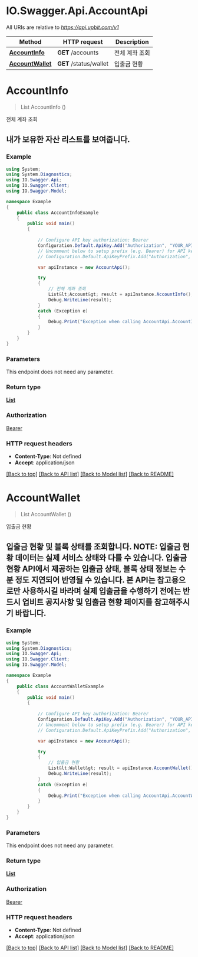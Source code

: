 # IO.Swagger.Api.AccountApi

All URIs are relative to *https://api.upbit.com/v1*

Method | HTTP request | Description
------------- | ------------- | -------------
[**AccountInfo**](AccountApi.md#accountinfo) | **GET** /accounts | 전체 계좌 조회
[**AccountWallet**](AccountApi.md#accountwallet) | **GET** /status/wallet | 입출금 현황


<a name="accountinfo"></a>
# **AccountInfo**
> List<Account> AccountInfo ()

전체 계좌 조회

## 내가 보유한 자산 리스트를 보여줍니다. 

### Example
```csharp
using System;
using System.Diagnostics;
using IO.Swagger.Api;
using IO.Swagger.Client;
using IO.Swagger.Model;

namespace Example
{
    public class AccountInfoExample
    {
        public void main()
        {
            
            // Configure API key authorization: Bearer
            Configuration.Default.ApiKey.Add("Authorization", "YOUR_API_KEY");
            // Uncomment below to setup prefix (e.g. Bearer) for API key, if needed
            // Configuration.Default.ApiKeyPrefix.Add("Authorization", "Bearer");

            var apiInstance = new AccountApi();

            try
            {
                // 전체 계좌 조회
                List&lt;Account&gt; result = apiInstance.AccountInfo();
                Debug.WriteLine(result);
            }
            catch (Exception e)
            {
                Debug.Print("Exception when calling AccountApi.AccountInfo: " + e.Message );
            }
        }
    }
}
```

### Parameters
This endpoint does not need any parameter.

### Return type

[**List<Account>**](Account.md)

### Authorization

[Bearer](../README.md#Bearer)

### HTTP request headers

 - **Content-Type**: Not defined
 - **Accept**: application/json

[[Back to top]](#) [[Back to API list]](../README.md#documentation-for-api-endpoints) [[Back to Model list]](../README.md#documentation-for-models) [[Back to README]](../README.md)

<a name="accountwallet"></a>
# **AccountWallet**
> List<Wallet> AccountWallet ()

입출금 현황

## 입출금 현황 및 블록 상태를 조회합니다. **NOTE**: 입출금 현황 데이터는 실제 서비스 상태와 다를 수 있습니다. 입출금 현황 API에서 제공하는 입출금 상태, 블록 상태 정보는 수 분 정도 지연되어 반영될 수 있습니다. 본 API는 참고용으로만 사용하시길 바라며 실제 입출금을 수행하기 전에는 반드시 업비트 공지사항 및 입출금 현황 페이지를 참고해주시기 바랍니다. 

### Example
```csharp
using System;
using System.Diagnostics;
using IO.Swagger.Api;
using IO.Swagger.Client;
using IO.Swagger.Model;

namespace Example
{
    public class AccountWalletExample
    {
        public void main()
        {
            
            // Configure API key authorization: Bearer
            Configuration.Default.ApiKey.Add("Authorization", "YOUR_API_KEY");
            // Uncomment below to setup prefix (e.g. Bearer) for API key, if needed
            // Configuration.Default.ApiKeyPrefix.Add("Authorization", "Bearer");

            var apiInstance = new AccountApi();

            try
            {
                // 입출금 현황
                List&lt;Wallet&gt; result = apiInstance.AccountWallet();
                Debug.WriteLine(result);
            }
            catch (Exception e)
            {
                Debug.Print("Exception when calling AccountApi.AccountWallet: " + e.Message );
            }
        }
    }
}
```

### Parameters
This endpoint does not need any parameter.

### Return type

[**List<Wallet>**](Wallet.md)

### Authorization

[Bearer](../README.md#Bearer)

### HTTP request headers

 - **Content-Type**: Not defined
 - **Accept**: application/json

[[Back to top]](#) [[Back to API list]](../README.md#documentation-for-api-endpoints) [[Back to Model list]](../README.md#documentation-for-models) [[Back to README]](../README.md)

